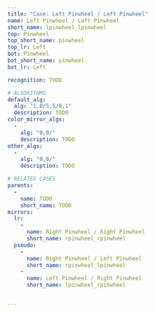 ```yaml
---
title: "Case: Left Pinwheel / Left Pinwheel"
name: Left Pinwheel / Left Pinwheel
short_name: lpinwheel_lpinwheel
top: Pinwheel
top_short_name: pinwheel
top_lr: Left
bot: Pinwheel
bot_short_name: pinwheel
bot_lr: Left

recognition: TODO

# ALGORITHMS
default_alg:
  alg: "1,0/5,5/0,1"
  description: TODO
color_mirror_algs:
  -
    alg: "0,0/"
    description: TODO
other_algs:
  -
    alg: "0,0/"
    description: TODO

# RELATED CASES
parents:
  -
    name: TODO
    short_name: TODO
mirrors:
  lr:
    -
      name: Right Pinwheel / Right Pinwheel
      short_name: rpinwheel_rpinwheel
  pseudo:
    -
      name: Right Pinwheel / Left Pinwheel
      short_name: rpinwheel_lpinwheel
    -
      name: Left Pinwheel / Right Pinwheel
      short_name: lpinwheel_rpinwheel


---
```


